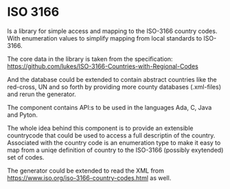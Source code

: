 # ISO 3166
Is a library for simple access and mapping to the ISO-3166 country codes.
With enumeration values to simplify mapping from local standards to ISO-3166.

The core data in the library is taken from the specification:
   https://github.com/lukes/ISO-3166-Countries-with-Regional-Codes
   
And the database could be extended to contain abstract countries like the red-cross, UN and so forth by providing more county databases (.xml-files) and rerun the generator.

The component contains API:s to be used in the languages Ada, C, Java and Pyton.

The whole idea behind this component is to provide an extensible countrycode that could be used to access a full descriptin of the country.
Associated with the country code is an enumeration type to make it easy to map from a uniqe definition of country to the ISO-3166 (possibly exytended) set of codes.



The generator could be extended to read the XML from https://www.iso.org/iso-3166-country-codes.html as well.


